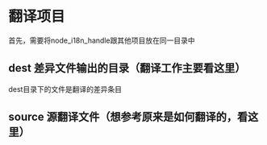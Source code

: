 # 翻译项目

首先，需要将node_i18n_handle跟其他项目放在同一目录中

## dest 差异文件输出的目录（**翻译工作主要看这里**）

dest目录下的文件是翻译的差异条目

## source 源翻译文件（想参考原来是如何翻译的，看这里）
